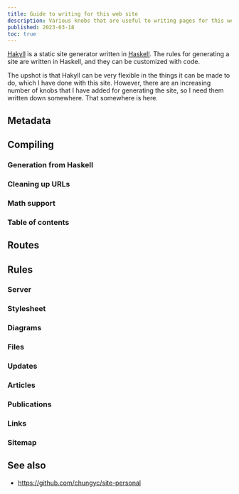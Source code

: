 ```yaml
---
title: Guide to writing for this web site
description: Various knobs that are useful to writing pages for this web site.
published: 2023-03-18
toc: true
---
```


[Hakyll] is a static site generator written in [Haskell].
The rules for generating a site are written in Haskell,
and they can be customized with code.

The upshot is that Hakyll can be very flexible in the things it can be made to do,
which I have done with this site.
However, there are an increasing number of knobs that I have added
for generating the site, so I need them written down somewhere.
That somewhere is here.

[Hakyll]: https://jaspervdj.be/hakyll/
[Haskell]: https://haskell.org/

## Metadata

## Compiling

### Generation from Haskell

### Cleaning up URLs

### Math support

### Table of contents

## Routes

## Rules

### Server

### Stylesheet

### Diagrams

### Files

### Updates

### Articles

### Publications

### Links

### Sitemap

## See also

*   https://github.com/chungyc/site-personal
